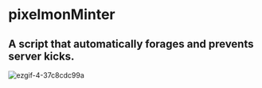 # pixelmonMinter
A script that automatically forages and prevents server kicks.
-
![ezgif-4-37c8cdc99a](https://user-images.githubusercontent.com/61330374/167608526-a5bbf64f-0efe-465b-b58d-25f936734307.gif)

